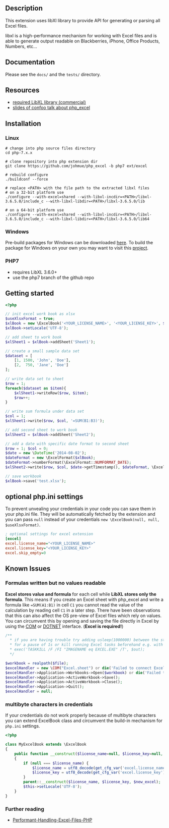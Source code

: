 ## Description

This extension uses libXl library to provide API for generating or parsing
all Excel files.

libxl is a high-performance mechanism for working with Excel files and is
able to generate output readable on Blackberries, iPhone, Office Products,
Numbers, etc...

## Documentation

Please see the ```docs/``` and the ```tests/``` directory.

## Resources

* [required LibXL library (commercial)](http://www.libxl.com/)
* [slides of confoo talk about php_excel](http://ilia.ws/files/confoo_phpexcel.pdf)

## Installation

### Linux

``` shell
# change into php source files directory
cd php-7.x.x

# clone repository into php extension dir
git clone https://github.com/johmue/php_excel -b php7 ext/excel

# rebuild configure
./buildconf --force

# replace <PATH> with the file path to the extracted libxl files
# on a 32-bit platform use
./configure --with-excel=shared --with-libxl-incdir=<PATH>/libxl-3.6.5.0/include_c --with-libxl-libdir=<PATH>/libxl-3.6.5.0/lib

# on a 64-bit platform use
./configure --with-excel=shared --with-libxl-incdir=<PATH>/libxl-3.6.5.0/include_c --with-libxl-libdir=<PATH>/libxl-3.6.5.0/lib64
```

### Windows

Pre-build packages for Windows can be downloaded [here](https://www.apachelounge.com/viewtopic.php?t=6617). To build the package for
Windows on your own you may want to visit this [project](https://github.com/johmue/win-php-sdk-builder).

### PHP7

* requires LibXL 3.6.0+
* use the php7 branch of the github repo

## Getting started

``` php
<?php

// init excel work book as xlsx
$useXlsxFormat = true;
$xlBook = new \ExcelBook('<YOUR_LICENSE_NAME>', '<YOUR_LICENSE_KEY>', $useXlsxFormat);
$xlBook->setLocale('UTF-8');

// add sheet to work book
$xlSheet1 = $xlBook->addSheet('Sheet1');

// create a small sample data set
$dataset = [
    [1, 1500, 'John', 'Doe'],
    [2,  750, 'Jane', 'Doe']
];

// write data set to sheet
$row = 1;
foreach($dataset as $item){
    $xlSheet1->writeRow($row, $item);
    $row++;
}

// write sum formula under data set
$col = 1;
$xlSheet1->write($row, $col, '=SUM(B1:B3)');

// add second sheet to work book
$xlSheet2 = $xlBook->addSheet('Sheet2');

// add a date with specific date format to second sheet
$row = 1; $col = 0;
$date = new \DateTime('2014-08-02');
$dateFormat = new \ExcelFormat($xlBook);
$dateFormat->numberFormat(\ExcelFormat::NUMFORMAT_DATE);
$xlSheet2->write($row, $col, $date->getTimestamp(), $dateFormat, \ExcelFormat::AS_DATE);

// save workbook
$xlBook->save('test.xlsx');
```

## optional php.ini settings

To prevent unvealing your credentials in your code you can save them in your php.ini file.
They will be automatically fetched by the extension and you can pass ```null``` instead of
your credentials ```new \ExcelBook(null, null, $useXlsxFormat)```.

``` ini
; optional settings for excel extension
[excel]
excel.license_name="<YOUR_LICENSE_NAME>"
excel.license_key="<YOUR_LICENSE_KEY>"
excel.skip_empty=0
```

## Known Issues

### Formulas written but no values readable

**Excel stores value and formula** for each cell while **LibXL stores only the formula**. This means
if you create an Excel sheet with php_excel and write a formula like ```=SUM(A1:B1)``` in cell ```C1``` you cannot
read the value of the calculation by reading cell ```C1``` in a later step. There have been observations that
this can also affect the OS pre-view of Excel files which rely on values. You can circumvent this by opening and saving the file directly
in Excel by using the [COM](http://de2.php.net/manual/en/class.com.php) or [DOTNET](http://de2.php.net/manual/en/class.dotnet.php)
interface. (**Excel is required!**)

``` php
/**
  * if you are having trouble try adding usleep(1000000) between the steps
  * for a pause of 1s or kill running Excel tasks beforehand e.g. with PHP on Windows
  * exec('TASKKILL /F /FI "IMAGENAME eq EXCEL.EXE" /T', $out);
  */

$workbook = realpath($file);
$excelHandler = new \COM("Excel.sheet") or die('Failed to connect Excel COM handler in file '.__FILE__.' on line '.__LINE__);
$excelHandler->Application->Workbooks->Open($workbook) or die('Failed to open Excel Workbook '.$file.' in file '.__FILE__.' on line '.__LINE__);
$excelHandler->Application->ActiveWorkbook->Save();
$excelHandler->Application->ActiveWorkbook->Close();
$excelHandler->Application->Quit();
$excelHandler = null;
```

### multibyte characters in credentials

If your credentials do not work properly because of multibyte characters you can extend ExcelBook
class and circumvent the build-in mechanism for ```php.ini``` settings.

``` php
<?php

class MyExcelBook extends \ExcelBook
{
    public function __construct($license_name=null, $license_key=null, $new_excel=false)
    {
        if (null === $license_name) {
            $license_name = utf8_decode(get_cfg_var('excel.license_name'));
            $license_key = utf8_decode(get_cfg_var('excel.license_key'));
        }
        parent::__construct($license_name, $license_key, $new_excel);
        $this->setLocale('UTF-8');
    }
}
```

### Further reading

* [Performant-Handling-Excel-Files-PHP](http://blog.mayflower.de/4922-Performant-Handling-Excel-Files-PHP.html)
